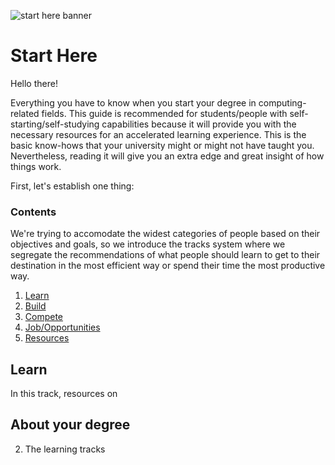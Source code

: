 ![start here banner](https://github.com/leonardykris/start-here/blob/master/start-here.png "Start Here")

# Start Here

Hello there!

Everything you have to know when you start your degree in computing-related fields. This guide is recommended for students/people with self-starting/self-studying capabilities because it will provide you with the necessary resources for an accelerated learning experience. This is the basic know-hows that your university might or might not have taught you. Nevertheless, reading it will give you an extra edge and great insight of how things work.

First, let's establish one thing:

### Contents

We're trying to accomodate the widest categories of people based on their objectives and goals, so we introduce the tracks system where we segregate the recommendations of what people should learn to get to their destination in the most efficient way or spend their time the most productive way.

1. [Learn](01Learn)
2. [Build](02Build)
3. [Compete](03Compete)
4. [Job/Opportunities](04Opportunities)
5. [Resources](05Resources)

## Learn

In this track, resources on

## About your degree



2. The learning tracks
